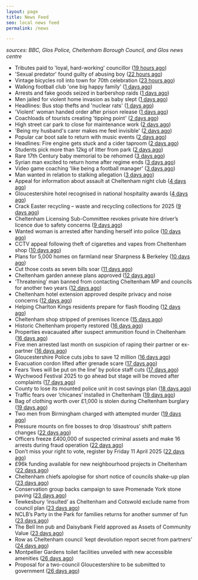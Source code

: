```yaml
---
layout: page
title: News Feed
seo: local news feed
permalink: /news

---
```


_sources: BBC, Glos Police, Cheltenham Borough Council, and Glos news centre_

<!-- news_marker starts -->
- Tributes paid to 'loyal, hard-working' councillor ([19 hours ago](https://www.bbc.com/news/articles/c17552qngqzo))
- 'Sexual predator' found guilty of abusing boy ([22 hours ago](https://www.bbc.com/news/articles/c0m9re8wkxko))
- Vintage bicycles roll into town for 70th celebration ([23 hours ago](https://www.bbc.com/news/articles/cq67yj24436o))
- Walking football club 'one big happy family' ([1 days ago](https://www.bbc.com/news/articles/ce8447vrm21o))
- Arrests and fake goods seized in barbershop raids ([1 days ago](https://www.bbc.com/news/articles/c4gr2z749m0o))
- Men jailed for violent home invasion as baby slept ([1 days ago](https://www.bbc.com/news/articles/ckg17k99jl5o))
- Headlines: Bus stop thefts and 'nuclear rats' ([1 days ago](https://www.bbc.com/news/articles/c77n167z7lgo))
- 'Violent' woman handed order after prison release ([1 days ago](https://www.bbc.com/news/articles/ckg5rjln0y5o))
- Coachloads of tourists creating 'tipping point' ([2 days ago](https://www.bbc.com/news/articles/cn89w353840o))
- High street car park to close for maintenance work ([2 days ago](https://www.bbc.com/news/articles/c209wp43y4xo))
- 'Being my husband's carer makes me feel invisible' ([2 days ago](https://www.bbc.com/news/articles/czd3n22qz21o))
- Popular car boot sale to return with music events ([2 days ago](https://www.bbc.com/news/articles/c78jey62x80o))
- Headlines: Fire engine gets stuck and a cider taproom ([2 days ago](https://www.bbc.com/news/articles/cx2wwvx2ezno))
- Students pick more than 12kg of litter from park ([2 days ago](https://www.bbc.com/news/articles/crkx43mze2zo))
- Rare 17th Century baby memorial to be rehomed ([3 days ago](https://www.bbc.com/news/articles/crrzz7v1gk0o))
- Syrian man excited to return home after regime ends ([3 days ago](https://www.bbc.com/news/articles/cwyngj813dqo))
- Video game coaching 'like being a football manager' ([3 days ago](https://www.bbc.com/news/articles/cn5x2pkl93do))
- Man wanted in relation to stalking allegation ([3 days ago](https://gloucesternewscentre.co.uk/man-wanted-in-relation-to-stalking-allegation/))
- Appeal for information about assault at Cheltenham night club ([4 days ago](https://gloucesternewscentre.co.uk/appeal-for-information-about-assault-at-cheltenham-night-club/))
- Gloucestershire hotel recognised in national hospitality awards ([4 days ago](https://gloucesternewscentre.co.uk/gloucestershire-hotel-recognised-in-national-hospitality-awards/))
- Crack Easter recycling – waste and recycling collections for 2025 ([9 days ago](https://www.cheltenham.gov.uk/news/article/3002/crack_easter_recycling_%E2%80%93_waste_and_recycling_collections_for_2025))
- Cheltenham Licensing Sub-Committee revokes private hire driver’s licence due to safety concerns ([9 days ago](https://www.cheltenham.gov.uk/news/article/3001/cheltenham_licensing_sub-committee_revokes_private_hire_drivers_licence_due_to_safety_concerns))
- Wanted woman is arrested after handing herself into police ([10 days ago](https://gloucesternewscentre.co.uk/wanted-woman-is-arrested-after-handing-herself-into-police/))
- CCTV appeal following theft of cigarettes and vapes from Cheltenham shop ([10 days ago](https://gloucesternewscentre.co.uk/cctv-appeal-following-theft-of-cigarettes-and-vapes-from-cheltenham-shop/))
- Plans for 5,000 homes on farmland near Sharpness & Berkeley ([10 days ago](https://www.bbc.co.uk/sounds/play/p0l1v3k3))
- Cut those costs as seven bills soar ([11 days ago](https://www.bbc.co.uk/sounds/play/p0l1mstk))
- Cheltenham garden annexe plans approved ([12 days ago](https://gloucesternewscentre.co.uk/cheltenham-garden-annexe-plans-approved/))
- ‘Threatening’ man banned from contacting Cheltenham MP and councils for another two years ([12 days ago](https://gloucesternewscentre.co.uk/threatening-man-banned-from-contacting-cheltenham-mp-and-councils-for-another-two-years/))
- Cheltenham hotel extension approved despite privacy and noise concerns ([12 days ago](https://gloucesternewscentre.co.uk/cheltenham-hotel-extension-approved-despite-privacy-and-noise-concerns/))
- Helping Charlton Kings residents prepare for flash flooding ([12 days ago](https://www.cheltenham.gov.uk/news/article/3000/helping_charlton_kings_residents_prepare_for_flash_flooding))
- Cheltenham shop stripped of premises licence ([15 days ago](https://gloucesternewscentre.co.uk/cheltenham-shop-stripped-of-premises-licence/))
- Historic Cheltenham property restored ([16 days ago](https://gloucesternewscentre.co.uk/historic-cheltenham-property-restored/))
- Properties evacauated after suspect ammunition found in Cheltenham ([16 days ago](https://gloucesternewscentre.co.uk/propeties-evacauated-after-suspect-ammuintion-found-in-cheltenham/))
- Five men arrested last month on suspicion of raping their partner or ex-partner ([16 days ago](https://gloucesternewscentre.co.uk/five-men-arrested-last-month-on-suspicion-of-raping-their-partner-or-ex-partner/))
- Gloucestershire Police cuts jobs to save 12 million ([16 days ago](https://www.bbc.co.uk/sounds/play/p0l0mzhx))
- Evacuation cordon lifted after grenade scare ([17 days ago](https://gloucesternewscentre.co.uk/evacuation-cordon-lifted-after-grenade-scare/))
- Fears ‘lives will be put on the line’ by police staff cuts ([17 days ago](https://gloucesternewscentre.co.uk/fears-lives-will-be-put-on-the-line-by-police-staff-cuts/))
- Wychwood Festival 2025 to go ahead but stage will be moved after complaints ([17 days ago](https://gloucesternewscentre.co.uk/wychwood-festival-2025-to-go-ahead-but-stage-will-be-moved-after-complaints/))
- County to lose its mounted police unit in cost savings plan ([18 days ago](https://gloucesternewscentre.co.uk/county-to-lose-its-mounted-police-unit-in-cost-savings-plan/))
- Traffic fears over ‘chicanes’ installed in Cheltenham ([19 days ago](https://gloucesternewscentre.co.uk/traffic-fears-over-chicanes-installed-in-cheltenham/))
- Bag of clothing worth over £1,000 is stolen during Cheltenham burglary ([19 days ago](https://gloucesternewscentre.co.uk/bag-of-clothing-worth-over-1000-is-stolen-during-cheltenham-burglary/))
- Two men from Birmingham charged with attempted murder ([19 days ago](https://gloucesternewscentre.co.uk/two-men-from-birmingham-charged-with-attempted-murder/))
- Pressure mounts on fire bosses to drop ‘disastrous’ shift pattern changes ([22 days ago](https://gloucesternewscentre.co.uk/pressure-mounts-on-fire-bosses-to-drop-disastrous-shift-pattern-changes/))
- Officers freeze £400,000 of suspected criminal assets and make 16 arrests during fraud operation ([22 days ago](https://gloucesternewscentre.co.uk/officers-freeze-400000-of-suspected-criminal-assets-and-make-16-arrests-during-fraud-operation/))
- Don’t miss your right to vote, register by Friday 11 April 2025 ([22 days ago](https://www.cheltenham.gov.uk/news/article/2999/dont_miss_your_right_to_vote_register_by_friday_11_april_2025))
- £96k funding available for new neighbourhood projects in Cheltenham ([22 days ago](https://www.cheltenham.gov.uk/news/article/2998/96k_funding_available_for_new_neighbourhood_projects_in_cheltenham))
- Cheltenham chiefs apologise for short notice of councils shake-up plan ([23 days ago](https://gloucesternewscentre.co.uk/cheltenham-chiefs-apologise-for-short-notice-of-councils-shake-up-plan/))
- Conservation group backs campaign to save Promenade York stone paving ([23 days ago](https://gloucesternewscentre.co.uk/conservation-group-backs-campaign-to-save-promenade-york-stone-paving/))
- Tewkesbury ‘insulted’ as Cheltenham and Cotswold exclude name from council plan ([23 days ago](https://gloucesternewscentre.co.uk/tewkesbury-insulted-as-cheltenham-and-cotswold-exclude-name-from-council-plan/))
- NCLB’s Party in the Park for families returns for another summer of fun ([23 days ago](https://www.cheltenham.gov.uk/news/article/2997/nclbs_party_in_the_park_for_families_returns_for_another_summer_of_fun))
- The Bell Inn pub and Daisybank Field approved as Assets of Community Value ([23 days ago](https://www.cheltenham.gov.uk/news/article/2996/the_bell_inn_pub_and_daisybank_field_approved_as_assets_of_community_value))
- Row as Cheltenham council ‘kept devolution report secret from partners’ ([24 days ago](https://gloucesternewscentre.co.uk/row-as-cheltenham-council-kept-devolution-report-secret-from-partners/))
- Montpellier Gardens toilet facilities unveiled with new accessible amenities ([26 days ago](https://www.cheltenham.gov.uk/news/article/2995/montpellier_gardens_toilet_facilities_unveiled_with_new_accessible_amenities))
- Proposal for a two-council Gloucestershire to be submitted to government ([26 days ago](https://www.cheltenham.gov.uk/news/article/2994/proposal_for_a_two-council_gloucestershire_to_be_submitted_to_government))

<!-- news_marker ends -->
